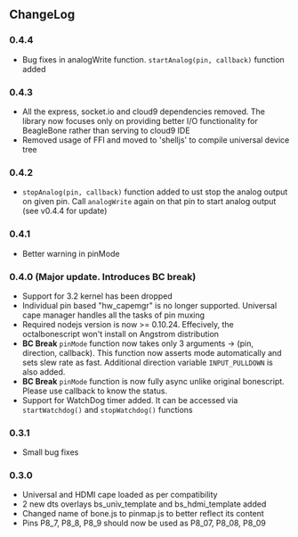 ChangeLog
---------

### 0.4.4
* Bug fixes in analogWrite function. ```startAnalog(pin, callback)``` function added

### 0.4.3
* All the express, socket.io and cloud9 dependencies removed. The library now focuses only on providing better I/O functionality for BeagleBone rather than serving to cloud9 IDE
* Removed usage of FFI and moved to 'shelljs' to compile universal device tree

### 0.4.2
* ```stopAnalog(pin, callback)``` function added to ust stop the analog output on given pin. Call ```analogWrite``` again on that pin to start analog output (see v0.4.4 for update)

### 0.4.1
* Better warning in pinMode

### 0.4.0 (Major update. Introduces BC break)

* Support for 3.2 kernel has been dropped
* Individual pin based "hw_capemgr" is no longer supported. Universal cape manager handles all the tasks of pin muxing
* Required nodejs version is now >= 0.10.24. Effecively, the octalbonescript won't install on Angstrom distribution
* __BC Break__ ```pinMode``` function now takes only 3 arguments -> (pin, direction, callback). This function now asserts mode automatically and sets slew rate as fast. Additional direction variable ```INPUT_PULLDOWN``` is also added. 
* __BC Break__ ```pinMode``` function is now fully async unlike original bonescript. Please use callback to know the status.
* Support for WatchDog timer added. It can be accessed via ```startWatchdog()``` and ```stopWatchdog()``` functions

### 0.3.1

* Small bug fixes

### 0.3.0

* Universal and HDMI cape loaded as per compatibility
* 2 new dts overlays bs_univ_template and bs_hdmi_template added
* Changed name of bone.js to pinmap.js to better reflect its content
* Pins P8_7, P8_8, P8_9 should now be used as P8_07, P8_08, P8_09
